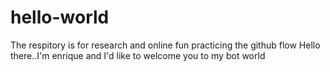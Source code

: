 # hello-world
The respitory is for research and online fun practicing the github flow
Hello there..I'm enrique and I'd like to welcome you to my bot world
